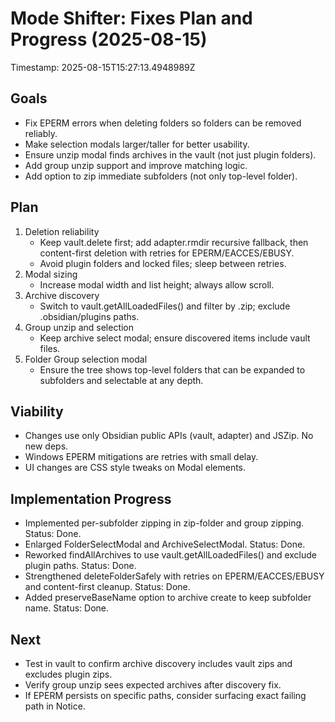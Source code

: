 # Mode Shifter: Fixes Plan and Progress (2025-08-15)

Timestamp: 2025-08-15T15:27:13.4948989Z

## Goals
- Fix EPERM errors when deleting folders so folders can be removed reliably.
- Make selection modals larger/taller for better usability.
- Ensure unzip modal finds archives in the vault (not just plugin folders).
- Add group unzip support and improve matching logic.
- Add option to zip immediate subfolders (not only top-level folder).

## Plan
1) Deletion reliability
   - Keep vault.delete first; add adapter.rmdir recursive fallback, then content-first deletion with retries for EPERM/EACCES/EBUSY.
   - Avoid plugin folders and locked files; sleep between retries.
2) Modal sizing
   - Increase modal width and list height; always allow scroll.
3) Archive discovery
   - Switch to vault.getAllLoadedFiles() and filter by .zip; exclude .obsidian/plugins paths.
4) Group unzip and selection
   - Keep archive select modal; ensure discovered items include vault files.
5) Folder Group selection modal
   - Ensure the tree shows top-level folders that can be expanded to subfolders and selectable at any depth.

## Viability
- Changes use only Obsidian public APIs (vault, adapter) and JSZip. No new deps.
- Windows EPERM mitigations are retries with small delay.
- UI changes are CSS style tweaks on Modal elements.

## Implementation Progress
- Implemented per-subfolder zipping in zip-folder and group zipping. Status: Done.
- Enlarged FolderSelectModal and ArchiveSelectModal. Status: Done.
- Reworked findAllArchives to use vault.getAllLoadedFiles() and exclude plugin paths. Status: Done.
- Strengthened deleteFolderSafely with retries on EPERM/EACCES/EBUSY and content-first cleanup. Status: Done.
- Added preserveBaseName option to archive create to keep subfolder name. Status: Done.

## Next
- Test in vault to confirm archive discovery includes vault zips and excludes plugin zips.
- Verify group unzip sees expected archives after discovery fix.
- If EPERM persists on specific paths, consider surfacing exact failing path in Notice.
